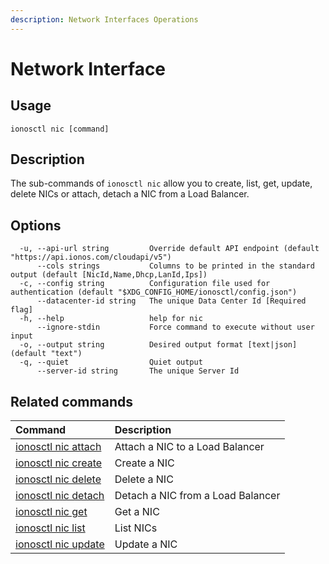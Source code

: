```yaml
---
description: Network Interfaces Operations
---
```


# Network Interface

## Usage

```text
ionosctl nic [command]
```

## Description

The sub-commands of `ionosctl nic` allow you to create, list, get, update, delete NICs or attach, detach a NIC from a Load Balancer.

## Options

```text
  -u, --api-url string         Override default API endpoint (default "https://api.ionos.com/cloudapi/v5")
      --cols strings           Columns to be printed in the standard output (default [NicId,Name,Dhcp,LanId,Ips])
  -c, --config string          Configuration file used for authentication (default "$XDG_CONFIG_HOME/ionosctl/config.json")
      --datacenter-id string   The unique Data Center Id [Required flag]
  -h, --help                   help for nic
      --ignore-stdin           Force command to execute without user input
  -o, --output string          Desired output format [text|json] (default "text")
  -q, --quiet                  Quiet output
      --server-id string       The unique Server Id
```

## Related commands

| Command | Description |
| :--- | :--- |
| [ionosctl nic attach](attach/) | Attach a NIC to a Load Balancer |
| [ionosctl nic create](create.md) | Create a NIC |
| [ionosctl nic delete](delete.md) | Delete a NIC |
| [ionosctl nic detach](detach.md) | Detach a NIC from a Load Balancer |
| [ionosctl nic get](get.md) | Get a NIC |
| [ionosctl nic list](list.md) | List NICs |
| [ionosctl nic update](update.md) | Update a NIC |


